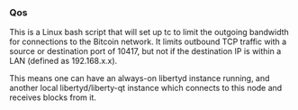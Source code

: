 ### Qos ###

This is a Linux bash script that will set up tc to limit the outgoing bandwidth for connections to the Bitcoin network. It limits outbound TCP traffic with a source or destination port of 10417, but not if the destination IP is within a LAN (defined as 192.168.x.x).

This means one can have an always-on libertyd instance running, and another local libertyd/liberty-qt instance which connects to this node and receives blocks from it.
